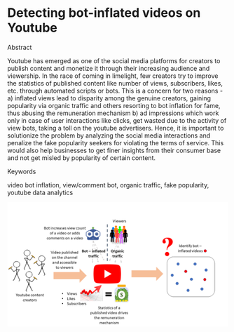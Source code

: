 # Detecting bot-inflated videos on Youtube

Abstract

Youtube has emerged as one of the social media platforms for creators to publish content and monetize it through their increasing audience and viewership. In the race of coming in limelight, few creators try to improve the statistics of published content like number of views, subscribers, likes, etc. through automated scripts or bots. This is a concern for two reasons - a) inflated views lead to disparity among the genuine creators, gaining popularity via organic traffic and others resorting to bot inflation for fame, thus abusing the remuneration mechanism b) ad impressions which work only in case of user interactions like clicks, get wasted due to the activity of view bots, taking a toll on the youtube advertisers. Hence, it is important to solutionize the problem by analyzing the social media interactions and penalize the fake popularity seekers for violating the terms of service. This would also help businesses to get finer insights from their consumer base and not get misled by popularity of certain content.  


Keywords

video bot inflation, view/comment bot, organic traffic, fake popularity, youtube data analytics


![](introduction.png)